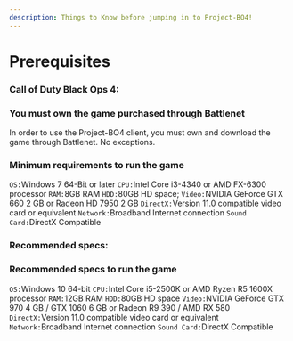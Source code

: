 ```yaml
---
description: Things to Know before jumping in to Project-BO4!
---
```


# Prerequisites

### Call of Duty Black Ops 4:

### You must own the game purchased through Battlenet

In order to use the Project-BO4 client, you must own and download the game through Battlenet. No exceptions.

### Minimum requirements to run the game

`OS:`Windows 7 64-Bit or later
`CPU:`Intel Core i3-4340 or AMD FX-6300 processor
`RAM:`8GB RAM
`HDD:`80GB HD space;
`Video:`NVIDIA GeForce GTX 660 2 GB or Radeon HD 7950 2 GB
`DirectX:`Version 11.0 compatible video card or equivalent
`Network:`Broadband Internet connection
`Sound Card:`DirectX Compatible

### Recommended specs:

### Recommended specs to run the game

`OS:`Windows 10 64-bit
`CPU:`Intel Core i5-2500K or AMD Ryzen R5 1600X processor
`RAM:`12GB RAM
`HDD:`80GB HD space
`Video:`NVIDIA GeForce GTX 970 4 GB / GTX 1060 6 GB or Radeon R9 390 / AMD RX 580
`DirectX:`Version 11.0 compatible video card or equivalent
`Network:`Broadband Internet connection
`Sound Card:`DirectX Compatible
